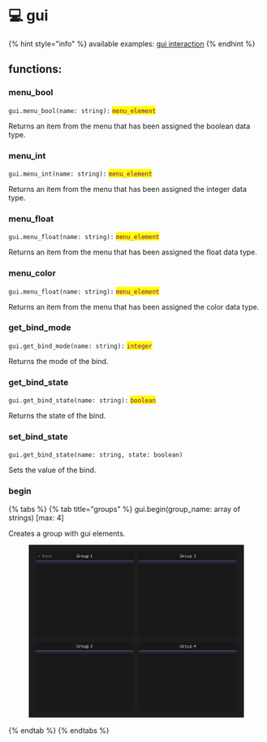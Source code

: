 # 💻 gui

{% hint style="info" %}
available examples: [gui interaction](../../other/examples/gui-interaction.md)
{% endhint %}

## functions:

### menu\_bool

`gui.menu_bool(name: string):` <mark style="color:purple;">`menu_element`</mark>

Returns an item from the menu that has been assigned the boolean data type.

### menu\_int

`gui.menu_int(name: string):` <mark style="color:purple;">`menu_element`</mark>

Returns an item from the menu that has been assigned the integer data type.

### menu\_float

`gui.menu_float(name: string):` <mark style="color:purple;">`menu_element`</mark>

Returns an item from the menu that has been assigned the float data type.

### menu\_color

`gui.menu_float(name: string):` <mark style="color:purple;">`menu_element`</mark>

Returns an item from the menu that has been assigned the color data type.

### get\_bind\_mode

`gui.get_bind_mode(name: string):` <mark style="color:purple;">`integer`</mark>

Returns the mode of the bind.

### get\_bind\_state

`gui.get_bind_state(name: string):` <mark style="color:purple;">`boolean`</mark>

Returns the state of the bind.

### set\_bind\_state

`gui.get_bind_state(name: string, state: boolean)`

Sets the value of the bind.

### begin

{% tabs %}
{% tab title="groups" %}
gui.begin(group\_name: array of strings) \[max: 4]

Creates a group with gui elements.

<figure><img src="../../.gitbook/assets/asdasd.png" alt=""><figcaption></figcaption></figure>
{% endtab %}
{% endtabs %}
